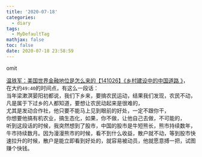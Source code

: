 ```yaml
---
title: '2020-07-18'
categories:
  - diary
tags:
  - MyDefaultTag
mathjax: false
toc: false
date: 2020-07-18 23:58:59
---
```

omit
<!--more-->

[温铁军：美国世界金融地位是怎么来的【141026】《乡村建设中的中国道路 》](https://www.bilibili.com/video/BV1ys411C75j)，  
在大约`49:40`的时间点，有这么一段话：  
当年梁漱溟晏阳初都说，我们下乡来，要搞农民运动，结果我们发现，农民不动，  
凡是属于下过乡的人都知道，要想让农民动起来是很难的，  
尤其是发动合作社，他只要不能马上见到眼前的好处，一定不跟你干，  
你想要他搞有机农业，搞生态化，如果，你不做，让他自己去做，不可能的，  
听到这段话的时候，我突然想到了股市，中国的股市是牛短熊长，熊市持续数年，牛市持续数月。因为漫漫熊市的时候，看不到什么收益，散户就不动，等到股市快速拉升的时候，散户是能立即看到好处的，就容易被动员，他就愿意搏一把，试图赚个快钱。  
